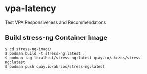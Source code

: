 # vpa-latency

Test VPA Responsiveness and Recommendations

## Build stress-ng Container Image

```console
$ cd stress-ng-image/
$ podman build -t stress-ng:latest .
$ podman tag localhost/stress-ng:latest quay.io/akrzos/stress-ng:latest
$ podman push quay.io/akrzos/stress-ng:latest
```
